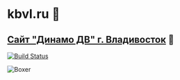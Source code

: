 # kbvl.ru 🥊
## [Сайт "Динамо ДВ" г. Владивосток](http://kbvl.ru) 🥊
[![Build Status](https://travis-ci.org/mesenev/kbvl.svg?branch=master)](https://travis-ci.org/mesenev/kbvl)

![Boxer](https://raw.githubusercontent.com/mesenev/kbvl/master/static/boxer.png)